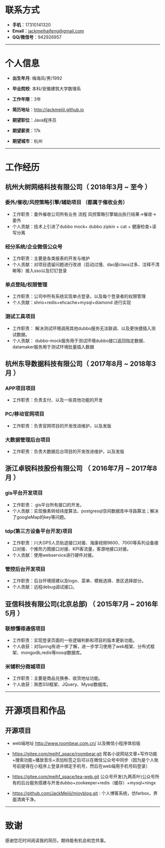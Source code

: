 # 联系方式

- __手机__：17310141320
- __Email__：jackmeihaifeng@gmail.com
- __QQ/微信号__：942926957

---

# 个人信息

 - __出生年月__: 梅海风/男/1992
 - __毕业院校__: 本科/安徽建筑大学数理系 
 - __工作年限__：3年
 - __简历地址__：http://jackmeiiii.github.io  

 - __期望职位__：Java程序员
 - __期望薪资__：17k
 - __期望城市__：杭州

---

# 工作经历

## 杭州大树网络科技有限公司（ 2018年3月 ~ 至今 ）

### 委外/催收/风控策略引擎/辅助项目 （都属于催收业务）
- 工作职责：委外催收公司所有业务 流程 风控策略引擎输出执行结果->催收->委外
- 个人贡献：技术上引进了dubbo mock+ dubbo zipkin + cat + 健康检查+读写分离

### 经分系统/企业微信公众号
- 工作职责：主要是各类报表的开发与维护
- 个人贡献：对项目遗留问题进行改进（启动过慢、dao层class过多、注释不清晰等）接入sso以及钉钉登录

### 单点登陆/权限管理 
- 工作职责：公司中所有系统实现单点登录，以及每个登录者的权限管理
- 个人贡献：shrio+redis+ehcache+mysql+diamond 进行实现

### 测试工具项目
- 工作职责： 解决测试环境调用其他dubbo服务无法联调、以及更快捷插入测试数据。
- 个人贡献： dubbo-mock服务用于测试环境dubbo接口返回指定数据、datamaker服务用于测试环境批量插入数据

## 杭州东导数据科技有限公司（ 2017年8月 ~ 2018年3月 ）

### APP项目项目 
- 工作职责：负责支付、以及一些其他功能的开发


### PC/移动官网项目
- 工作职责：负责官网项目的开发改进维护，以及发版

### 大数据管理后台项目 
- 工作职责：负责大数据后台项目的开发改进维护，以及发版
 
## 浙江卓锐科技股份有限公司 （ 2016年7月 ~ 2017年8月 ）

### gis平台开发项目 
- 工作职责： gis平台所有接口的开发。
- 个人贡献：实现像素转经纬度算法、postgresql空间数据库中寻路算法；解决了googleMap的key等问题。

### tdp(第三方设备平台开发)项目 
- 工作职责：川大GPS人员轨迹接口对接、海康视频9600、7000等系列设备接口对接、个推热力图接口对接、KPI客流量，客源地接口对接。
- 个人贡献：使用webservice进行硬件对接。


### 管控后台开发项目
- 工作职责：后台环境搭建以及logo、菜单、模板选择、景区选择部分。
- 个人贡献：远程debug调试接口。
## 亚信科技有限公司(北京总部) （ 2015年7月 ~ 2016年5月 ）

### 联想懂得通信项目 
- 工作职责：实现登录页面的一些逻辑判断和项目的版本更新功能。
- 个人收获：对Spring有进一步了解，进一步学习使用了web框架、分布式框架、mongodb,redis等nosql数据库。



### 米铺积分商城项目 
- 工作职责：主要是商品兑换券、收货地址功能。
- 个人收获：熟悉SSI框架、JQuery、Mysql数据库。


---
# 开源项目和作品
## 开源项目
- web端地址 http://www.roombear.com.cn/ 以及微信小程序体验版
- https://gitee.com/meihf_space/roombear.git
  爬各小说网站文章+写作功能+搜索功能+播放音乐+添加标签之后可以在微信公众号中同步（因为是个人账号前提得在小程序上登录并绑定手机号，然后在web端用手机号码登录）
- https://gitee.com/meihf_space/tea-web.git
  公众号开发(九两茶叶)公众号所有的后台服务搭建与开发dubbo+zookeeper+redis（缓存）+mysql+ningx

- https://github.com/JackMeiiii/mjoyblog.git : 个人博客系统，仿farbox，界面清爽干净。

---

# 致谢
感谢您花时间阅读我的简历，期待能有机会和您共事。
